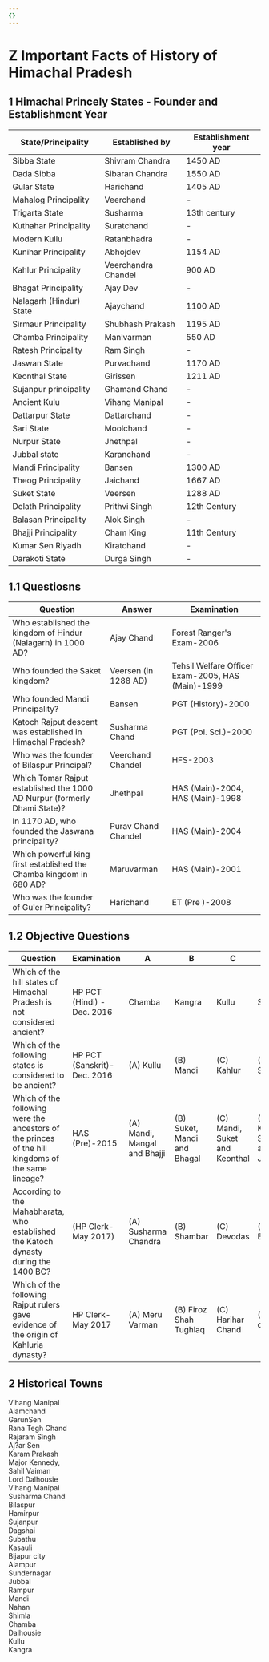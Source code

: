 ```yaml
---
{}
---
```

   
# Z Important Facts of History of Himachal Pradesh   
## 1 Himachal Princely States - Founder and Establishment Year   
| State/Principality      | Established by      | Establishment year |   
| ----------------------- | ------------------- | ------------------ |   
| Sibba State             | Shivram Chandra     | 1450 AD            |   
| Dada Sibba              | Sibaran Chandra     | 1550 AD            |   
| Gular State             | Harichand           | 1405 AD            |   
| Mahalog Principality    | Veerchand           | -                  |   
| Trigarta State          | Susharma            | 13th century       |   
| Kuthahar Principality   | Suratchand          | -                  |   
| Modern Kullu            | Ratanbhadra         | -                  |   
| Kunihar Principality    | Abhojdev            | 1154 AD            |   
| Kahlur Principality     | Veerchandra Chandel | 900 AD             |   
| Bhagat Principality     | Ajay Dev            | -                  |   
| Nalagarh (Hindur) State | Ajaychand           | 1100 AD            |   
| Sirmaur Principality    | Shubhash Prakash    | 1195 AD            |   
| Chamba Principality     | Manivarman          | 550 AD             |   
| Ratesh Principality     | Ram Singh           | -                  |   
| Jaswan State            | Purvachand          | 1170 AD            |   
| Keonthal State          | Girissen            | 1211 AD            |   
| Sujanpur principality   | Ghamand Chand       | -                  |   
| Ancient Kulu            | Vihang Manipal      | -                  |   
| Dattarpur State         | Dattarchand         | -                  |   
| Sari State              | Moolchand           | -                  |   
| Nurpur State            | Jhethpal            | -                  |   
| Jubbal state            | Karanchand          | -                  |   
| Mandi Principality      | Bansen              | 1300 AD            |   
| Theog Principality      | Jaichand            | 1667 AD            |   
| Suket State             | Veersen             | 1288 AD            |   
| Delath Principality     | Prithvi Singh       | 12th Century       |   
| Balasan Principality    | Alok Singh          | -                  |   
| Bhajji Principality     | Cham King           | 11th Century       |   
| Kumar Sen Riyadh        | Kiratchand          | -                  |   
| Darakoti State          | Durga Singh         | -                  |   
## 1.1 Questiosns   
| Question                                                                  | Answer               | Examination                                         |   
| ------------------------------------------------------------------------- | -------------------- | --------------------------------------------------- |   
| Who established the kingdom of Hindur (Nalagarh) in 1000 AD?              | Ajay Chand           | Forest Ranger's Exam-2006                         |   
| Who founded the Saket kingdom?                                            | Veersen (in 1288 AD) | Tehsil Welfare Officer Exam-2005, HAS (Main)-1999 |   
| Who founded Mandi Principality?                                           | Bansen               | PGT (History)-2000                                |   
| Katoch Rajput descent was established in Himachal Pradesh?                | Susharma Chand       | PGT (Pol. Sci.)-2000                              |   
| Who was the founder of Bilaspur Principal?                                | Veerchand Chandel    | HFS-2003                                          |   
| Which Tomar Rajput established the 1000 AD Nurpur (formerly Dhami State)? | Jhethpal             | HAS (Main)-2004, HAS (Main)-1998                  |   
| In 1170 AD, who founded the Jaswana principality?                         | Purav Chand Chandel  | HAS (Main)-2004                                   |   
| Which powerful king first established the Chamba kingdom in 680 AD?       | Maruvarman           | HAS (Main)-2001                                   |   
| Who was the founder of Guler Principality?                                | Harichand            | ET (Pre )-2008                                    |   
## 1.2 Objective Questions   
| Question                                                                                           | Examination                 | A                            | B                           | C                             | D                              | Answer                        |   
| -------------------------------------------------------------------------------------------------- | --------------------------- | ---------------------------- | --------------------------- | ----------------------------- | ------------------------------ | ----------------------------- |   
| Which of the hill states of Himachal Pradesh is not considered ancient?                            | HP PCT (Hindi) -Dec. 2016   | Chamba                       | Kangra                      | Kullu                         | Suket                          | Suket                         |   
| Which of the following states is considered to be ancient?                                         | HP PCT (Sanskrit)-Dec. 2016 | (A) Kullu                    | (B) Mandi                   | (C) Kahlur                    | (D) Sirmaur                    | Kullu                         |   
| Which of the following were the ancestors of the princes of the hill kingdoms of the same lineage? | HAS (Pre)-2015              | (A) Mandi, Mangal and Bhajji | (B) Suket, Mandi and Bhagal | (C) Mandi, Suket and Keonthal | (D) Keonthal, Suket and Jubbal | (C) Mandi, Suket and Keonthal |   
| According to the Mahabharata, who established the Katoch dynasty during the 1400 BC?               | (HP Clerk-May 2017)         | (A) Susharma Chandra         | (B) Shambar                 | (C) Devodas                   | (D) Bhima                      | (A) Susharma Chandra          |   
| Which of the following Rajput rulers gave evidence of the origin of Kahluria dynasty?              | HP Clerk-May 2017           | (A) Meru Varman              | (B) Firoz Shah Tughlaq      | (C) Harihar Chand             | (D) None of these              | (C) Harihar Chand             |   
## 2 Historical Towns   
Vihang Manipal   
Alamchand   
GarunSen   
Rana Tegh Chand   
Rajaram Singh   
Aj?ar Sen   
Karam Prakash   
Major Kennedy,   
Sahil Vaiman   
Lord Dalhousie   
Vihang Manipal   
Susharma Chand   
Bilaspur   
Hamirpur   
Sujanpur   
Dagshai   
Subathu   
Kasauli   
Bijapur city   
Alampur   
Sundernagar   
Jubbal   
Rampur   
Mandi   
Nahan   
Shimla   
Chamba   
Dalhousie   
Kullu   
Kangra
